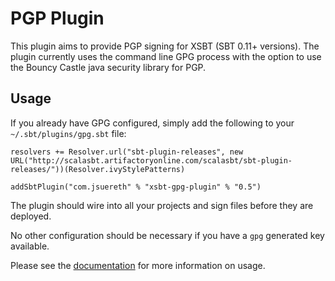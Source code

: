 # PGP Plugin

This plugin aims to provide PGP signing for XSBT (SBT 0.11+ versions).  The plugin currently uses the command line GPG process with the option to use the Bouncy Castle java security library for PGP. 


## Usage

If you already have GPG configured, simply add the following to your `~/.sbt/plugins/gpg.sbt` file:

    resolvers += Resolver.url("sbt-plugin-releases", new URL("http://scalasbt.artifactoryonline.com/scalasbt/sbt-plugin-releases/"))(Resolver.ivyStylePatterns)
    
    addSbtPlugin("com.jsuereth" % "xsbt-gpg-plugin" % "0.5")

The plugin should wire into all your projects and sign files before they are deployed.

No other configuration should be necessary if you have a `gpg` generated key available.

Please see the [documentation](http://scala-sbt.org/xsbt-gpg-plugin) for more information on usage.
